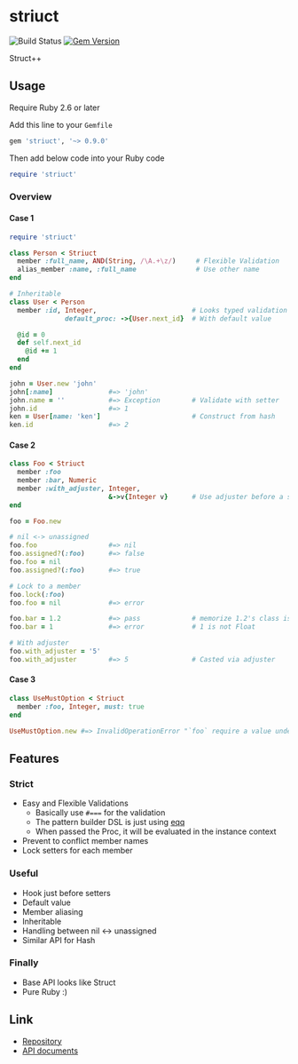 # striuct

![Build Status](https://github.com/kachick/striuct/actions/workflows/test_behaviors.yml/badge.svg?branch=main)
[![Gem Version](https://badge.fury.io/rb/striuct.svg)](http://badge.fury.io/rb/striuct)

Struct++

## Usage

Require Ruby 2.6 or later

Add this line to your `Gemfile`

```ruby
gem 'striuct', '~> 0.9.0'
```

Then add below code into your Ruby code

```ruby
require 'striuct'
```

### Overview

#### Case 1

```ruby
require 'striuct'

class Person < Striuct
  member :full_name, AND(String, /\A.+\z/)     # Flexible Validation
  alias_member :name, :full_name               # Use other name
end

# Inheritable
class User < Person
  member :id, Integer,                        # Looks typed validation
              default_proc: ->{User.next_id}  # With default value

  @id = 0
  def self.next_id
    @id += 1
  end
end

john = User.new 'john'
john[:name]              #=> 'john'
john.name = ''           #=> Exception        # Validate with setter
john.id                  #=> 1
ken = User[name: 'ken']                       # Construct from hash
ken.id                   #=> 2
```

#### Case 2

```ruby
class Foo < Striuct
  member :foo
  member :bar, Numeric
  member :with_adjuster, Integer,
                         &->v{Integer v}      # Use adjuster before a setter
end

foo = Foo.new

# nil <-> unassigned
foo.foo                  #=> nil
foo.assigned?(:foo)      #=> false
foo.foo = nil
foo.assigned?(:foo)      #=> true

# Lock to a member
foo.lock(:foo)
foo.foo = nil            #=> error

foo.bar = 1.2            #=> pass             # memorize 1.2's class is Float
foo.bar = 1              #=> error            # 1 is not Float

# With adjuster
foo.with_adjuster = '5'
foo.with_adjuster        #=> 5                # Casted via adjuster
```

#### Case 3

```ruby
class UseMustOption < Striuct
  member :foo, Integer, must: true
end

UseMustOption.new #=> InvalidOperationError "`foo` require a value under `must` option "
```

## Features

### Strict

* Easy and Flexible Validations
  * Basically use `#===` for the validation
  * The pattern builder DSL is just using [eqq](https://github.com/kachick/eqq)
  * When passed the Proc, it will be evaluated in the instance context
* Prevent to conflict member names
* Lock setters for each member

### Useful

* Hook just before setters
* Default value
* Member aliasing
* Inheritable
* Handling between nil <-> unassigned
* Similar API for Hash

### Finally

* Base API looks like Struct
* Pure Ruby :)

## Link

* [Repository](https://github.com/kachick/striuct)
* [API documents](https://kachick.github.io/striuct/)
